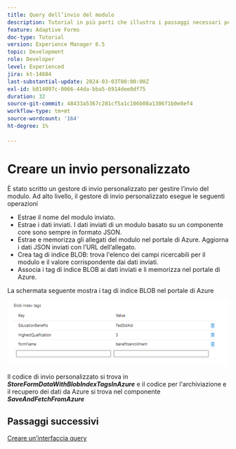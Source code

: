 ```yaml
---
title: Query dell’invio del modulo
description: Tutorial in più parti che illustra i passaggi necessari per eseguire query sugli invii di moduli memorizzati nel portale di Azure
feature: Adaptive Forms
doc-type: Tutorial
version: Experience Manager 6.5
topic: Development
role: Developer
level: Experienced
jira: kt-14884
last-substantial-update: 2024-03-03T00:00:00Z
exl-id: b814097c-0066-44da-bba5-6914dee0df75
duration: 32
source-git-commit: 48433a5367c281cf5a1c106b08a1306f1b0e8ef4
workflow-type: tm+mt
source-wordcount: '164'
ht-degree: 1%

---
```


# Creare un invio personalizzato

È stato scritto un gestore di invio personalizzato per gestire l’invio del modulo. Ad alto livello, il gestore di invio personalizzato esegue le seguenti operazioni

* Estrae il nome del modulo inviato.
* Estrae i dati inviati. I dati inviati di un modulo basato su un componente core sono sempre in formato JSON.
* Estrae e memorizza gli allegati del modulo nel portale di Azure. Aggiorna i dati JSON inviati con l’URL dell’allegato.
* Crea tag di indice BLOB: trova l&#39;elenco dei campi ricercabili per il modulo e il valore corrispondente dai dati inviati.
* Associa i tag di indice BLOB ai dati inviati e li memorizza nel portale di Azure.

La schermata seguente mostra i tag di indice BLOB nel portale di Azure

![blob-index-tags](assets/blob-index-tags.png)

Il codice di invio personalizzato si trova in **_StoreFormDataWithBlobIndexTagsInAzure_** e il codice per l&#39;archiviazione e il recupero dei dati da Azure si trova nel componente **_SaveAndFetchFromAzure_**

## Passaggi successivi

[Creare un’interfaccia query](./part3.md)
